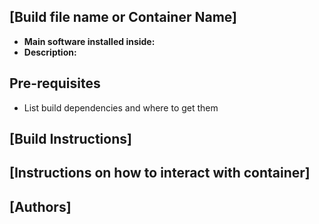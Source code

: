 ## [Build file name or Container Name]

* **Main software installed inside:**
* **Description:**

## Pre-requisites

* List build dependencies and where to get them

## [Build Instructions]

## [Instructions on how to interact with container]

## [Authors]